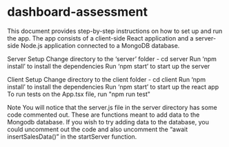 # dashboard-assessment

This document provides step-by-step instructions on how to set up and run the app. The app consists of a client-side React application and a server-side Node.js application connected to a MongoDB database.

Server Setup
Change directory to the ‘server’ folder - cd server
Run ‘npm install’ to install the dependencies
Run ‘npm start’ to start up the server

Client Setup
Change directory to the client folder - cd client
Run ‘npm install’ to install the dependencies
Run ‘npm start’ to start up the react app
To run tests on the App.tsx file, run "npm run test"

Note
You will notice that the server.js file in the server directory has some code commented out. These are functions meant to add data to the Mongodb database.
If you wish to try adding data to the database, you could uncomment out the code and also uncomment the “await insertSalesData()” in the startServer function.
